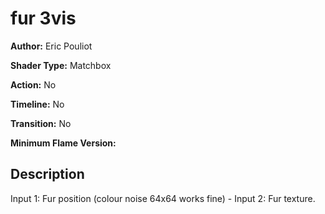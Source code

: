 # fur 3vis

**Author:** Eric Pouliot

**Shader Type:** Matchbox

**Action:** No

**Timeline:** No

**Transition:** No

**Minimum Flame Version:** 


## Description
Input 1: Fur position (colour noise 64x64 works fine) - Input 2: Fur texture.
